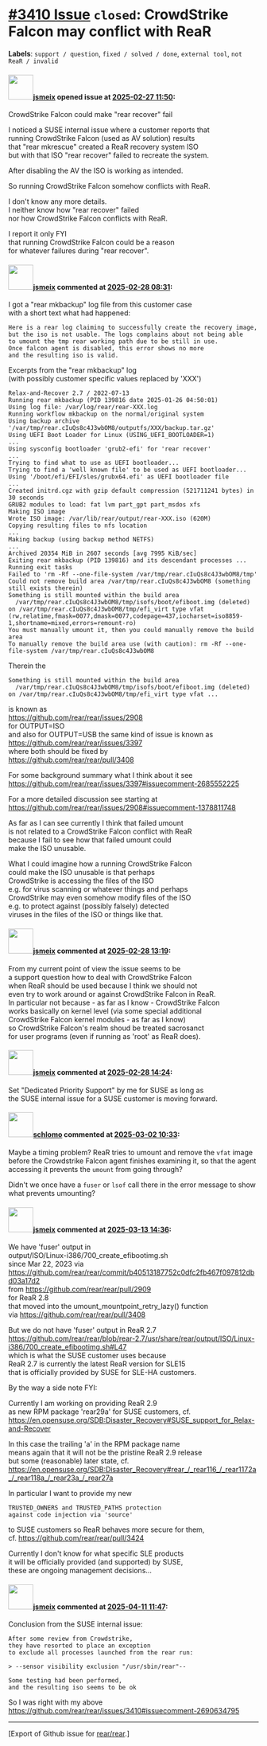 # [\#3410 Issue](https://github.com/rear/rear/issues/3410) `closed`: CrowdStrike Falcon may conflict with ReaR

**Labels**: `support / question`, `fixed / solved / done`,
`external tool`, `not ReaR / invalid`

#### <img src="https://avatars.githubusercontent.com/u/1788608?u=925fc54e2ce01551392622446ece427f51e2f0ce&v=4" width="50">[jsmeix](https://github.com/jsmeix) opened issue at [2025-02-27 11:50](https://github.com/rear/rear/issues/3410):

CrowdStrike Falcon could make "rear recover" fail

I noticed a SUSE internal issue where a customer reports that  
running CrowdStrike Falcon (used as AV solution) results  
that "rear mkrescue" created a ReaR recovery system ISO  
but with that ISO "rear recover" failed to recreate the system.

After disabling the AV the ISO is working as intended.

So running CrowdStrike Falcon somehow conflicts with ReaR.

I don't know any more details.  
I neither know how "rear recover" failed  
nor how CrowdStrike Falcon conflicts with ReaR.

I report it only FYI  
that running CrowdStrike Falcon could be a reason  
for whatever failures during "rear recover".

#### <img src="https://avatars.githubusercontent.com/u/1788608?u=925fc54e2ce01551392622446ece427f51e2f0ce&v=4" width="50">[jsmeix](https://github.com/jsmeix) commented at [2025-02-28 08:31](https://github.com/rear/rear/issues/3410#issuecomment-2690036889):

I got a "rear mkbackup" log file from this customer case  
with a short text what had happened:

    Here is a rear log claiming to successfully create the recovery image,
    but the iso is not usable. The logs complains about not being able
    to umount the tmp rear working path due to be still in use.
    Once falcon agent is disabled, this error shows no more
    and the resulting iso is valid.

Excerpts from the "rear mkbackup" log  
(with possibly customer specific values replaced by 'XXX')

    Relax-and-Recover 2.7 / 2022-07-13
    Running rear mkbackup (PID 139816 date 2025-01-26 04:50:01)
    Using log file: /var/log/rear/rear-XXX.log
    Running workflow mkbackup on the normal/original system
    Using backup archive '/var/tmp/rear.cIuQs8c4J3wbOM8/outputfs/XXX/backup.tar.gz'
    Using UEFI Boot Loader for Linux (USING_UEFI_BOOTLOADER=1)
    ...
    Using sysconfig bootloader 'grub2-efi' for 'rear recover'
    ...
    Trying to find what to use as UEFI bootloader...
    Trying to find a 'well known file' to be used as UEFI bootloader...
    Using '/boot/efi/EFI/sles/grubx64.efi' as UEFI bootloader file
    ...
    Created initrd.cgz with gzip default compression (521711241 bytes) in 30 seconds
    GRUB2 modules to load: fat lvm part_gpt part_msdos xfs
    Making ISO image
    Wrote ISO image: /var/lib/rear/output/rear-XXX.iso (620M)
    Copying resulting files to nfs location
    ...
    Making backup (using backup method NETFS)
    ...
    Archived 20354 MiB in 2607 seconds [avg 7995 KiB/sec]
    Exiting rear mkbackup (PID 139816) and its descendant processes ...
    Running exit tasks
    Failed to 'rm -Rf --one-file-system /var/tmp/rear.cIuQs8c4J3wbOM8/tmp'
    Could not remove build area /var/tmp/rear.cIuQs8c4J3wbOM8 (something still exists therein)
    Something is still mounted within the build area
      /var/tmp/rear.cIuQs8c4J3wbOM8/tmp/isofs/boot/efiboot.img (deleted) on /var/tmp/rear.cIuQs8c4J3wbOM8/tmp/efi_virt type vfat (rw,relatime,fmask=0077,dmask=0077,codepage=437,iocharset=iso8859-1,shortname=mixed,errors=remount-ro)
    You must manually umount it, then you could manually remove the build area
    To manually remove the build area use (with caution): rm -Rf --one-file-system /var/tmp/rear.cIuQs8c4J3wbOM8

Therein the

    Something is still mounted within the build area
      /var/tmp/rear.cIuQs8c4J3wbOM8/tmp/isofs/boot/efiboot.img (deleted) on /var/tmp/rear.cIuQs8c4J3wbOM8/tmp/efi_virt type vfat ...

is known as  
<https://github.com/rear/rear/issues/2908>  
for OUTPUT=ISO  
and also for OUTPUT=USB the same kind of issue is known as  
<https://github.com/rear/rear/issues/3397>  
where both should be fixed by  
<https://github.com/rear/rear/pull/3408>

For some background summary what I think about it see  
<https://github.com/rear/rear/issues/3397#issuecomment-2685552225>

For a more detailed discussion see starting at  
<https://github.com/rear/rear/issues/2908#issuecomment-1378811748>

As far as I can see currently I think that failed umount  
is not related to a CrowdStrike Falcon conflict with ReaR  
because I fail to see how that failed umount could  
make the ISO unusable.

What I could imagine how a running CrowdStrike Falcon  
could make the ISO unusable is that perhaps  
CrowdStrike is accessing the files of the ISO  
e.g. for virus scanning or whatever things and perhaps  
CrowdStrike may even somehow modify files of the ISO  
e.g. to protect against (possibly falsely) detected  
viruses in the files of the ISO or things like that.

#### <img src="https://avatars.githubusercontent.com/u/1788608?u=925fc54e2ce01551392622446ece427f51e2f0ce&v=4" width="50">[jsmeix](https://github.com/jsmeix) commented at [2025-02-28 13:19](https://github.com/rear/rear/issues/3410#issuecomment-2690634795):

From my current point of view the issue seems to be  
a support question how to deal with CrowdStrike Falcon  
when ReaR should be used because I think we should not  
even try to work around or against CrowdStrike Falcon in ReaR.  
In particular not because - as far as I know - CrowdStrike Falcon  
works basically on kernel level (via some special additional  
CrowdStrike Falcon kernel modules - as far as I know)  
so CrowdStrike Falcon's realm shoud be treated sacrosanct  
for user programs (even if running as 'root' as ReaR does).

#### <img src="https://avatars.githubusercontent.com/u/1788608?u=925fc54e2ce01551392622446ece427f51e2f0ce&v=4" width="50">[jsmeix](https://github.com/jsmeix) commented at [2025-02-28 14:24](https://github.com/rear/rear/issues/3410#issuecomment-2690775214):

Set "Dedicated Priority Support" by me for SUSE as long as  
the SUSE internal issue for a SUSE customer is moving forward.

#### <img src="https://avatars.githubusercontent.com/u/101384?v=4" width="50">[schlomo](https://github.com/schlomo) commented at [2025-03-02 10:33](https://github.com/rear/rear/issues/3410#issuecomment-2692666173):

Maybe a timing problem? ReaR tries to umount and remove the `vfat` image
before the Crowdstrike Falcon agent finishes examining it, so that the
agent accessing it prevents the `umount` from going through?

Didn't we once have a `fuser` or `lsof` call there in the error message
to show what prevents umounting?

#### <img src="https://avatars.githubusercontent.com/u/1788608?u=925fc54e2ce01551392622446ece427f51e2f0ce&v=4" width="50">[jsmeix](https://github.com/jsmeix) commented at [2025-03-13 14:36](https://github.com/rear/rear/issues/3410#issuecomment-2721492722):

We have 'fuser' output in  
output/ISO/Linux-i386/700\_create\_efibootimg.sh  
since Mar 22, 2023 via  
<https://github.com/rear/rear/commit/b40513187752c0dfc2fb467f097812dbd03a17d2>  
from <https://github.com/rear/rear/pull/2909>  
for ReaR 2.8  
that moved into the umount\_mountpoint\_retry\_lazy() function  
via <https://github.com/rear/rear/pull/3408>

But we do not have 'fuser' output in ReaR 2.7  
<https://github.com/rear/rear/blob/rear-2.7/usr/share/rear/output/ISO/Linux-i386/700_create_efibootimg.sh#L47>  
which is what the SUSE customer uses because  
ReaR 2.7 is currently the latest ReaR version for SLE15  
that is officially provided by SUSE for SLE-HA customers.

By the way a side note FYI:

Currently I am working on providing ReaR 2.9  
as new RPM package 'rear29a' for SUSE customers, cf.  
<https://en.opensuse.org/SDB:Disaster_Recovery#SUSE_support_for_Relax-and-Recover>

In this case the trailing 'a' in the RPM package name  
means again that it will not be the pristine ReaR 2.9 release  
but some (reasonable) later state, cf.  
<https://en.opensuse.org/SDB:Disaster_Recovery#rear_/_rear116_/_rear1172a_/_rear118a_/_rear23a_/_rear27a>

In particular I want to provide my new

    TRUSTED_OWNERS and TRUSTED_PATHS protection
    against code injection via 'source'

to SUSE customers so ReaR behaves more secure for them,  
cf. <https://github.com/rear/rear/pull/3424>

Currently I don't know for what specific SLE products  
it will be officially provided (and supported) by SUSE,  
these are ongoing management decisions...

#### <img src="https://avatars.githubusercontent.com/u/1788608?u=925fc54e2ce01551392622446ece427f51e2f0ce&v=4" width="50">[jsmeix](https://github.com/jsmeix) commented at [2025-04-11 11:47](https://github.com/rear/rear/issues/3410#issuecomment-2796685075):

Conclusion from the SUSE internal issue:

    After some review from Crowdstrike,
    they have resorted to place an exception
    to exclude all processes launched from the rear run:

    > --sensor visibility exclusion "/usr/sbin/rear"--

    Some testing had been performed,
    and the resulting iso seems to be ok

So I was right with my above  
<https://github.com/rear/rear/issues/3410#issuecomment-2690634795>

------------------------------------------------------------------------

\[Export of Github issue for
[rear/rear](https://github.com/rear/rear).\]
